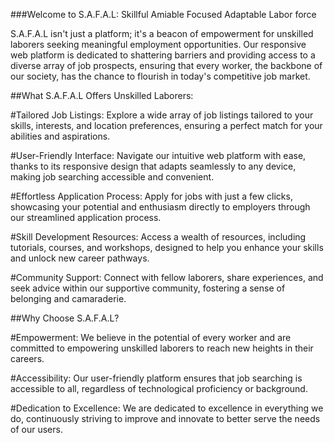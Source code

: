 ###Welcome to S.A.F.A.L: Skillful Amiable Focused Adaptable Labor force

S.A.F.A.L isn't just a platform; it's a beacon of empowerment for unskilled laborers seeking meaningful employment opportunities. Our responsive web platform is dedicated to shattering barriers and providing access to a diverse array of job prospects, ensuring that every worker, the backbone of our society, has the chance to flourish in today's competitive job market.

##What S.A.F.A.L Offers Unskilled Laborers:

#Tailored Job Listings: Explore a wide array of job listings tailored to your skills, interests, and location preferences, ensuring a perfect match for your abilities and aspirations.

#User-Friendly Interface: Navigate our intuitive web platform with ease, thanks to its responsive design that adapts seamlessly to any device, making job searching accessible and convenient.

#Effortless Application Process: Apply for jobs with just a few clicks, showcasing your potential and enthusiasm directly to employers through our streamlined application process.

#Skill Development Resources: Access a wealth of resources, including tutorials, courses, and workshops, designed to help you enhance your skills and unlock new career pathways.

#Community Support: Connect with fellow laborers, share experiences, and seek advice within our supportive community, fostering a sense of belonging and camaraderie.

##Why Choose S.A.F.A.L?

#Empowerment: We believe in the potential of every worker and are committed to empowering unskilled laborers to reach new heights in their careers.

#Accessibility: Our user-friendly platform ensures that job searching is accessible to all, regardless of technological proficiency or background.

#Dedication to Excellence: We are dedicated to excellence in everything we do, continuously striving to improve and innovate to better serve the needs of our users.
